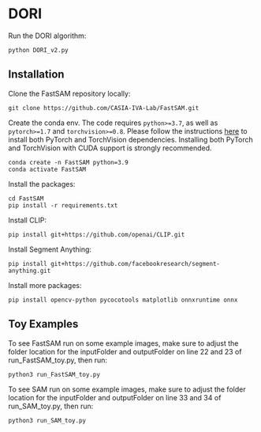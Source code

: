# DORI

Run the DORI algorithm:

```shell
python DORI_v2.py
```

## Installation

Clone the FastSAM repository locally:

```shell
git clone https://github.com/CASIA-IVA-Lab/FastSAM.git
```

Create the conda env. The code requires `python>=3.7`, as well as `pytorch>=1.7` and `torchvision>=0.8`. Please follow the instructions [here](https://pytorch.org/get-started/locally/) to install both PyTorch and TorchVision dependencies. Installing both PyTorch and TorchVision with CUDA support is strongly recommended.

```shell
conda create -n FastSAM python=3.9
conda activate FastSAM
```

Install the packages:

```shell
cd FastSAM
pip install -r requirements.txt
```

Install CLIP:

```shell
pip install git+https://github.com/openai/CLIP.git
```

Install Segment Anything:

```shell
pip install git+https://github.com/facebookresearch/segment-anything.git
```

Install more packages:

```shell
pip install opencv-python pycocotools matplotlib onnxruntime onnx
```

## Toy Examples

To see FastSAM run on some example images, make sure to adjust the folder location for the inputFolder and outputFolder on line 22 and 23 of run_FastSAM_toy.py, then run:

```shell
python3 run_FastSAM_toy.py
```

To see SAM run on some example images, make sure to adjust the folder location for the inputFolder and outputFolder on line 33 and 34 of run_SAM_toy.py, then run:

```shell
python3 run_SAM_toy.py
```
